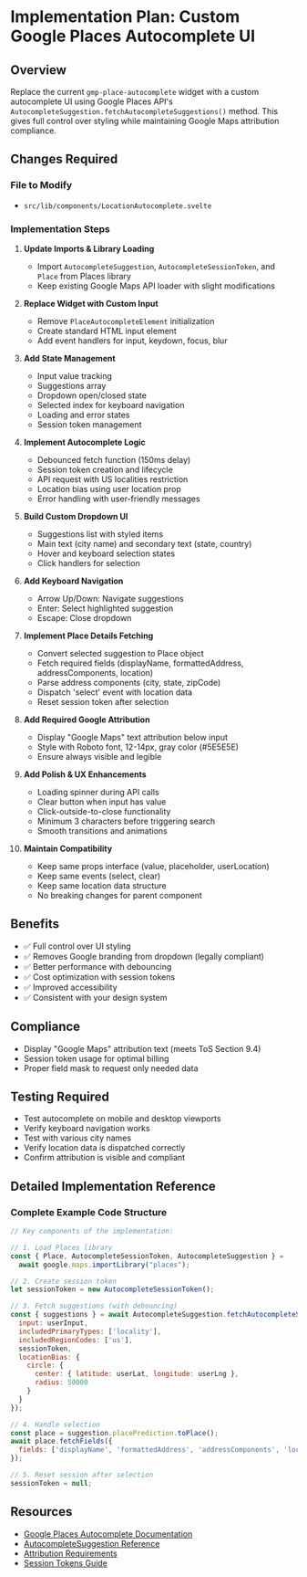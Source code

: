 # Implementation Plan: Custom Google Places Autocomplete UI

## Overview
Replace the current `gmp-place-autocomplete` widget with a custom autocomplete UI using Google Places API's `AutocompleteSuggestion.fetchAutocompleteSuggestions()` method. This gives full control over styling while maintaining Google Maps attribution compliance.

## Changes Required

### File to Modify
- `src/lib/components/LocationAutocomplete.svelte`

### Implementation Steps

1. **Update Imports & Library Loading**
   - Import `AutocompleteSuggestion`, `AutocompleteSessionToken`, and `Place` from Places library
   - Keep existing Google Maps API loader with slight modifications

2. **Replace Widget with Custom Input**
   - Remove `PlaceAutocompleteElement` initialization
   - Create standard HTML input element
   - Add event handlers for input, keydown, focus, blur

3. **Add State Management**
   - Input value tracking
   - Suggestions array
   - Dropdown open/closed state
   - Selected index for keyboard navigation
   - Loading and error states
   - Session token management

4. **Implement Autocomplete Logic**
   - Debounced fetch function (150ms delay)
   - Session token creation and lifecycle
   - API request with US localities restriction
   - Location bias using user location prop
   - Error handling with user-friendly messages

5. **Build Custom Dropdown UI**
   - Suggestions list with styled items
   - Main text (city name) and secondary text (state, country)
   - Hover and keyboard selection states
   - Click handlers for selection

6. **Add Keyboard Navigation**
   - Arrow Up/Down: Navigate suggestions
   - Enter: Select highlighted suggestion
   - Escape: Close dropdown

7. **Implement Place Details Fetching**
   - Convert selected suggestion to Place object
   - Fetch required fields (displayName, formattedAddress, addressComponents, location)
   - Parse address components (city, state, zipCode)
   - Dispatch 'select' event with location data
   - Reset session token after selection

8. **Add Required Google Attribution**
   - Display "Google Maps" text attribution below input
   - Style with Roboto font, 12-14px, gray color (#5E5E5E)
   - Ensure always visible and legible

9. **Add Polish & UX Enhancements**
   - Loading spinner during API calls
   - Clear button when input has value
   - Click-outside-to-close functionality
   - Minimum 3 characters before triggering search
   - Smooth transitions and animations

10. **Maintain Compatibility**
    - Keep same props interface (value, placeholder, userLocation)
    - Keep same events (select, clear)
    - Keep same location data structure
    - No breaking changes for parent component

## Benefits
- ✅ Full control over UI styling
- ✅ Removes Google branding from dropdown (legally compliant)
- ✅ Better performance with debouncing
- ✅ Cost optimization with session tokens
- ✅ Improved accessibility
- ✅ Consistent with your design system

## Compliance
- Display "Google Maps" attribution text (meets ToS Section 9.4)
- Session token usage for optimal billing
- Proper field mask to request only needed data

## Testing Required
- Test autocomplete on mobile and desktop viewports
- Verify keyboard navigation works
- Test with various city names
- Verify location data is dispatched correctly
- Confirm attribution is visible and compliant

## Detailed Implementation Reference

### Complete Example Code Structure

```javascript
// Key components of the implementation:

// 1. Load Places library
const { Place, AutocompleteSessionToken, AutocompleteSuggestion } =
  await google.maps.importLibrary("places");

// 2. Create session token
let sessionToken = new AutocompleteSessionToken();

// 3. Fetch suggestions (with debouncing)
const { suggestions } = await AutocompleteSuggestion.fetchAutocompleteSuggestions({
  input: userInput,
  includedPrimaryTypes: ['locality'],
  includedRegionCodes: ['us'],
  sessionToken,
  locationBias: {
    circle: {
      center: { latitude: userLat, longitude: userLng },
      radius: 50000
    }
  }
});

// 4. Handle selection
const place = suggestion.placePrediction.toPlace();
await place.fetchFields({
  fields: ['displayName', 'formattedAddress', 'addressComponents', 'location']
});

// 5. Reset session after selection
sessionToken = null;
```

## Resources
- [Google Places Autocomplete Documentation](https://developers.google.com/maps/documentation/javascript/place-autocomplete)
- [AutocompleteSuggestion Reference](https://developers.google.com/maps/documentation/javascript/reference/places-autocomplete-service#AutocompleteSuggestion)
- [Attribution Requirements](https://developers.google.com/maps/documentation/places/web-service/policies#logo_requirements)
- [Session Tokens Guide](https://developers.google.com/maps/documentation/places/web-service/session-tokens)

